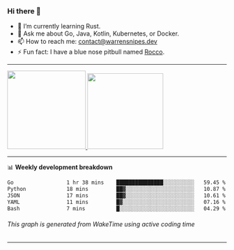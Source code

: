 ### Hi there 👋

- 🌱 I’m currently learning Rust.
- 💬 Ask me about Go, Java, Kotlin, Kubernetes, or Docker.
- 📫 How to reach me: contact@warrensnipes.dev
- ⚡ Fun fact: I have a blue nose pitbull named [Rocco](https://i.imgur.com/iLsSCKu.jpg).

-------


<a href="https://github.com/LockedThread/LockedThread">
  <img height="180em" src="https://github-readme-stats.vercel.app/api?username=LockedThread&theme=transparent&bg_color=00000000&show_icons=true&count_private=true" />
  <img height="174em" src="https://github-readme-stats.vercel.app/api/top-langs?username=LockedThread&theme=transparent&layout=compact&hide_progress=true&bg_color=00000000" />
  </a>

-------

📊 **Weekly development breakdown**
<!--START_SECTION:waka-->

```txt
Go                 1 hr 38 mins    ███████████████░░░░░░░░░░   59.45 %
Python             18 mins         ██▓░░░░░░░░░░░░░░░░░░░░░░   10.87 %
JSON               17 mins         ██▓░░░░░░░░░░░░░░░░░░░░░░   10.61 %
YAML               11 mins         █▓░░░░░░░░░░░░░░░░░░░░░░░   07.16 %
Bash               7 mins          █░░░░░░░░░░░░░░░░░░░░░░░░   04.29 %
```

<!--END_SECTION:waka-->
###### *This graph is generated from WakeTime using active coding time*
-------
